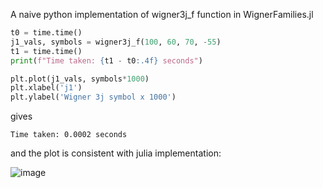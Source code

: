 A naive python implementation of wigner3j_f function in WignerFamilies.jl

```python
t0 = time.time()
j1_vals, symbols = wigner3j_f(100, 60, 70, -55)
t1 = time.time()
print(f"Time taken: {t1 - t0:.4f} seconds")

plt.plot(j1_vals, symbols*1000)
plt.xlabel('j1')
plt.ylabel('Wigner 3j symbol x 1000')
```

gives
```
Time taken: 0.0002 seconds
```
and the plot is consistent with julia implementation:

![image](https://github.com/user-attachments/assets/6080ace9-e09b-4359-a1b6-a5d09c8a8580)
